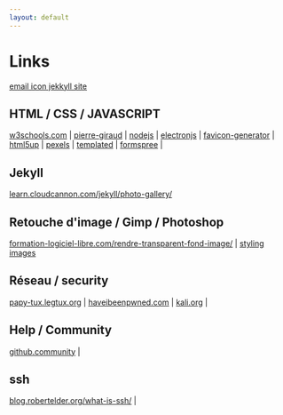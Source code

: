 ```yaml
---
layout: default
---
```

# Links

[email icon jekkyll site](https://r3bl.blog/en/simple-social-media-links-jekyll/)
## HTML / CSS / JAVASCRIPT
[w3schools.com](https://www.w3schools.com) |
[pierre-giraud](https://www.pierre-giraud.com) |
[nodejs](https://nodejs.org) |
[electronjs](https://electronjs.org/docs) |
[favicon-generator](https://realfavicongenerator.net/) |
[html5up](https://html5up.net/) |
[pexels](https://pexels.com) |
[templated](https://templated.co) |
[formspree](https://formspree.io/) |

## Jekyll
[learn.cloudcannon.com/jekyll/photo-gallery/](https://learn.cloudcannon.com/jekyll/photo-gallery/)

## Retouche d'image / Gimp / Photoshop
[formation-logiciel-libre.com/rendre-transparent-fond-image/](http://formation-logiciel-libre.com/gimp-rendre-transparent-le-fond-uni-dune-image/) |
[styling images](https://www.w3schools.com/css/css3_images.asp)

## Réseau / security
[papy-tux.legtux.org](http://papy-tux.legtux.org/doc1055/index.html#mozTocId798963) |
[haveibeenpwned.com](https://haveibeenpwned.com) |
[kali.org](https://www.kali.org) |

## Help / Community
[github.community](https://github.community/) |

## ssh
[blog.robertelder.org/what-is-ssh/](http://blog.robertelder.org/what-is-ssh/) |
